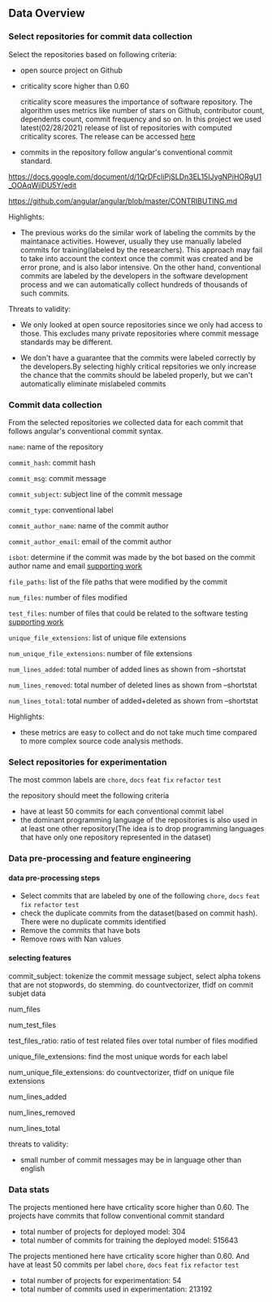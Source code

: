 ## Data Overview

### Select repositories for commit data collection

Select the repositories based on following criteria:

- open source project on Github
- criticality score higher than 0.60

    criticality score measures the importance of software repository. The algorithm uses metrics like number of stars on Github, contributor count, dependents count, commit frequency and so on. In this project we used latest(02/28/2021) release of list of repositories with computed criticality scores. The release can be accessed [here](https://commondatastorage.googleapis.com/ossf-criticality-score/index.html)

- commits in the repository follow angular's conventional commit standard.

 https://docs.google.com/document/d/1QrDFcIiPjSLDn3EL15IJygNPiHORgU1_OOAqWjiDU5Y/edit 
 
 https://github.com/angular/angular/blob/master/CONTRIBUTING.md

Highlights:

- The previous works do the similar work of labeling the commits by the maintanace activities. However, usually they use manually labeled commits for training(labeled by the researchers). This approach may fail to take into account the context once the commit was created and be error prone, and is also labor intensive. On the other hand, conventional commits are labeled by the developers in the software development process and we can automatically collect hundreds of thousands of such commits.

Threats to validity:

- We only looked at open source repositories since we only had access to those. This excludes many private repositories where commit message standards may be different.

- We don't have a guarantee that the commits were labeled correctly by the developers.By selecting highly critical repsitories we only increase the chance that the commits should be labeled properly, but we can't automatically eliminate mislabeled commits

 ### Commit data collection

 From the selected repositories we collected data for each commit that follows angular's conventional commit syntax.

`name`: name of the repository

`commit_hash`: commit hash

`commit_msg`: commit message

`commit_subject`: subject line of the commit message

`commit_type`: conventional label

`commit_author_name`: name of the commit author

`commit_author_email`: email of the commit author

`isbot`: determine if the commit was made by the bot based on the commit author name and email [supporting work](https://dl.acm.org/doi/abs/10.1145/3379597.3387478)       

`file_paths`: list of the file paths that were modified by the commit

`num_files`: number of files modified

`test_files`: number of files that could be related to the software testing [supporting work](https://softwareprocess.es/pubs/hindleICPC2009-large-changes-classification.pdf)

`unique_file_extensions`: list of unique file extensions

`num_unique_file_extensions`: number of file extensions

`num_lines_added`: total number of added lines as shown from –shortstat

`num_lines_removed`: total number of deleted lines as shown from –shortstat

`num_lines_total`: total number of added+deleted as shown from –shortstat

Highlights:

- these metrics are easy to collect and do not take much time compared to more complex source code analysis methods.


### Select repositories for experimentation

The most common labels are `chore`, `docs` `feat` `fix` `refactor` `test`

the repository should meet the following criteria

- have at least 50 commits for each conventional commit label
- the dominant programming language of the repositories is also used in at least one other repository(The idea is to drop programming languages that have only one repository represented in the dataset)

### Data pre-processing and feature engineering

#### data pre-processing steps

- Select commits that are labeled by one of the following  `chore`, `docs` `feat` `fix` `refactor` `test`
- check the duplicate commits from the dataset(based on commit hash). There were no duplicate commits identified
- Remove the commits that have bots 
- Remove rows with Nan values

#### selecting features

commit_subject: tokenize the commit message subject, select alpha tokens that are not stopwords, do stemming. do countvectorizer, tfidf on commit subjet data

num_files

num_test_files

test_files_ratio: ratio of test related files over total number of files modified

unique_file_extensions: find the most unique words for each label

num_unique_file_extensions: do countvectorizer, tfidf on unique file extensions

num_lines_added

num_lines_removed

num_lines_total

threats to validity:

- small number of commit messages may be in language other than english



### Data stats

The projects mentioned here have crticality score higher than 0.60. The projects have commits that follow conventional commit standard
- total number of projects for deployed model: 304
- total number of commits for training the deployed model: 515643

The projects mentioned here have crticality score higher than 0.60. And have at least 50 commits per label `chore`, `docs` `feat` `fix` `refactor` `test`
- total number of projects for experimentation: 54
- total number of commits used in experimentation: 213192







